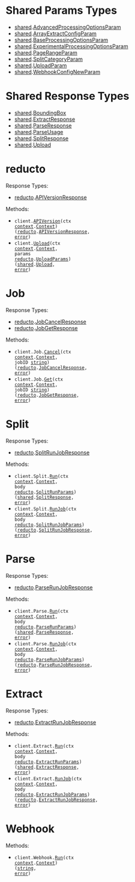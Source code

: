 # Shared Params Types

- <a href="https://pkg.go.dev/github.com/reductoai/reducto-go-sdk/shared">shared</a>.<a href="https://pkg.go.dev/github.com/reductoai/reducto-go-sdk/shared#AdvancedProcessingOptionsParam">AdvancedProcessingOptionsParam</a>
- <a href="https://pkg.go.dev/github.com/reductoai/reducto-go-sdk/shared">shared</a>.<a href="https://pkg.go.dev/github.com/reductoai/reducto-go-sdk/shared#ArrayExtractConfigParam">ArrayExtractConfigParam</a>
- <a href="https://pkg.go.dev/github.com/reductoai/reducto-go-sdk/shared">shared</a>.<a href="https://pkg.go.dev/github.com/reductoai/reducto-go-sdk/shared#BaseProcessingOptionsParam">BaseProcessingOptionsParam</a>
- <a href="https://pkg.go.dev/github.com/reductoai/reducto-go-sdk/shared">shared</a>.<a href="https://pkg.go.dev/github.com/reductoai/reducto-go-sdk/shared#ExperimentalProcessingOptionsParam">ExperimentalProcessingOptionsParam</a>
- <a href="https://pkg.go.dev/github.com/reductoai/reducto-go-sdk/shared">shared</a>.<a href="https://pkg.go.dev/github.com/reductoai/reducto-go-sdk/shared#PageRangeParam">PageRangeParam</a>
- <a href="https://pkg.go.dev/github.com/reductoai/reducto-go-sdk/shared">shared</a>.<a href="https://pkg.go.dev/github.com/reductoai/reducto-go-sdk/shared#SplitCategoryParam">SplitCategoryParam</a>
- <a href="https://pkg.go.dev/github.com/reductoai/reducto-go-sdk/shared">shared</a>.<a href="https://pkg.go.dev/github.com/reductoai/reducto-go-sdk/shared#UploadParam">UploadParam</a>
- <a href="https://pkg.go.dev/github.com/reductoai/reducto-go-sdk/shared">shared</a>.<a href="https://pkg.go.dev/github.com/reductoai/reducto-go-sdk/shared#WebhookConfigNewParam">WebhookConfigNewParam</a>

# Shared Response Types

- <a href="https://pkg.go.dev/github.com/reductoai/reducto-go-sdk/shared">shared</a>.<a href="https://pkg.go.dev/github.com/reductoai/reducto-go-sdk/shared#BoundingBox">BoundingBox</a>
- <a href="https://pkg.go.dev/github.com/reductoai/reducto-go-sdk/shared">shared</a>.<a href="https://pkg.go.dev/github.com/reductoai/reducto-go-sdk/shared#ExtractResponse">ExtractResponse</a>
- <a href="https://pkg.go.dev/github.com/reductoai/reducto-go-sdk/shared">shared</a>.<a href="https://pkg.go.dev/github.com/reductoai/reducto-go-sdk/shared#ParseResponse">ParseResponse</a>
- <a href="https://pkg.go.dev/github.com/reductoai/reducto-go-sdk/shared">shared</a>.<a href="https://pkg.go.dev/github.com/reductoai/reducto-go-sdk/shared#ParseUsage">ParseUsage</a>
- <a href="https://pkg.go.dev/github.com/reductoai/reducto-go-sdk/shared">shared</a>.<a href="https://pkg.go.dev/github.com/reductoai/reducto-go-sdk/shared#SplitResponse">SplitResponse</a>
- <a href="https://pkg.go.dev/github.com/reductoai/reducto-go-sdk/shared">shared</a>.<a href="https://pkg.go.dev/github.com/reductoai/reducto-go-sdk/shared#Upload">Upload</a>

# reducto

Response Types:

- <a href="https://pkg.go.dev/github.com/reductoai/reducto-go-sdk">reducto</a>.<a href="https://pkg.go.dev/github.com/reductoai/reducto-go-sdk#APIVersionResponse">APIVersionResponse</a>

Methods:

- <code title="get /version">client.<a href="https://pkg.go.dev/github.com/reductoai/reducto-go-sdk#ReductoService.APIVersion">APIVersion</a>(ctx <a href="https://pkg.go.dev/context">context</a>.<a href="https://pkg.go.dev/context#Context">Context</a>) (<a href="https://pkg.go.dev/github.com/reductoai/reducto-go-sdk">reducto</a>.<a href="https://pkg.go.dev/github.com/reductoai/reducto-go-sdk#APIVersionResponse">APIVersionResponse</a>, <a href="https://pkg.go.dev/builtin#error">error</a>)</code>
- <code title="post /upload">client.<a href="https://pkg.go.dev/github.com/reductoai/reducto-go-sdk#ReductoService.Upload">Upload</a>(ctx <a href="https://pkg.go.dev/context">context</a>.<a href="https://pkg.go.dev/context#Context">Context</a>, params <a href="https://pkg.go.dev/github.com/reductoai/reducto-go-sdk">reducto</a>.<a href="https://pkg.go.dev/github.com/reductoai/reducto-go-sdk#UploadParams">UploadParams</a>) (<a href="https://pkg.go.dev/github.com/reductoai/reducto-go-sdk/shared">shared</a>.<a href="https://pkg.go.dev/github.com/reductoai/reducto-go-sdk/shared#Upload">Upload</a>, <a href="https://pkg.go.dev/builtin#error">error</a>)</code>

# Job

Response Types:

- <a href="https://pkg.go.dev/github.com/reductoai/reducto-go-sdk">reducto</a>.<a href="https://pkg.go.dev/github.com/reductoai/reducto-go-sdk#JobCancelResponse">JobCancelResponse</a>
- <a href="https://pkg.go.dev/github.com/reductoai/reducto-go-sdk">reducto</a>.<a href="https://pkg.go.dev/github.com/reductoai/reducto-go-sdk#JobGetResponse">JobGetResponse</a>

Methods:

- <code title="post /cancel/{job_id}">client.Job.<a href="https://pkg.go.dev/github.com/reductoai/reducto-go-sdk#JobService.Cancel">Cancel</a>(ctx <a href="https://pkg.go.dev/context">context</a>.<a href="https://pkg.go.dev/context#Context">Context</a>, jobID <a href="https://pkg.go.dev/builtin#string">string</a>) (<a href="https://pkg.go.dev/github.com/reductoai/reducto-go-sdk">reducto</a>.<a href="https://pkg.go.dev/github.com/reductoai/reducto-go-sdk#JobCancelResponse">JobCancelResponse</a>, <a href="https://pkg.go.dev/builtin#error">error</a>)</code>
- <code title="get /job/{job_id}">client.Job.<a href="https://pkg.go.dev/github.com/reductoai/reducto-go-sdk#JobService.Get">Get</a>(ctx <a href="https://pkg.go.dev/context">context</a>.<a href="https://pkg.go.dev/context#Context">Context</a>, jobID <a href="https://pkg.go.dev/builtin#string">string</a>) (<a href="https://pkg.go.dev/github.com/reductoai/reducto-go-sdk">reducto</a>.<a href="https://pkg.go.dev/github.com/reductoai/reducto-go-sdk#JobGetResponse">JobGetResponse</a>, <a href="https://pkg.go.dev/builtin#error">error</a>)</code>

# Split

Response Types:

- <a href="https://pkg.go.dev/github.com/reductoai/reducto-go-sdk">reducto</a>.<a href="https://pkg.go.dev/github.com/reductoai/reducto-go-sdk#SplitRunJobResponse">SplitRunJobResponse</a>

Methods:

- <code title="post /split">client.Split.<a href="https://pkg.go.dev/github.com/reductoai/reducto-go-sdk#SplitService.Run">Run</a>(ctx <a href="https://pkg.go.dev/context">context</a>.<a href="https://pkg.go.dev/context#Context">Context</a>, body <a href="https://pkg.go.dev/github.com/reductoai/reducto-go-sdk">reducto</a>.<a href="https://pkg.go.dev/github.com/reductoai/reducto-go-sdk#SplitRunParams">SplitRunParams</a>) (<a href="https://pkg.go.dev/github.com/reductoai/reducto-go-sdk/shared">shared</a>.<a href="https://pkg.go.dev/github.com/reductoai/reducto-go-sdk/shared#SplitResponse">SplitResponse</a>, <a href="https://pkg.go.dev/builtin#error">error</a>)</code>
- <code title="post /split_async">client.Split.<a href="https://pkg.go.dev/github.com/reductoai/reducto-go-sdk#SplitService.RunJob">RunJob</a>(ctx <a href="https://pkg.go.dev/context">context</a>.<a href="https://pkg.go.dev/context#Context">Context</a>, body <a href="https://pkg.go.dev/github.com/reductoai/reducto-go-sdk">reducto</a>.<a href="https://pkg.go.dev/github.com/reductoai/reducto-go-sdk#SplitRunJobParams">SplitRunJobParams</a>) (<a href="https://pkg.go.dev/github.com/reductoai/reducto-go-sdk">reducto</a>.<a href="https://pkg.go.dev/github.com/reductoai/reducto-go-sdk#SplitRunJobResponse">SplitRunJobResponse</a>, <a href="https://pkg.go.dev/builtin#error">error</a>)</code>

# Parse

Response Types:

- <a href="https://pkg.go.dev/github.com/reductoai/reducto-go-sdk">reducto</a>.<a href="https://pkg.go.dev/github.com/reductoai/reducto-go-sdk#ParseRunJobResponse">ParseRunJobResponse</a>

Methods:

- <code title="post /parse">client.Parse.<a href="https://pkg.go.dev/github.com/reductoai/reducto-go-sdk#ParseService.Run">Run</a>(ctx <a href="https://pkg.go.dev/context">context</a>.<a href="https://pkg.go.dev/context#Context">Context</a>, body <a href="https://pkg.go.dev/github.com/reductoai/reducto-go-sdk">reducto</a>.<a href="https://pkg.go.dev/github.com/reductoai/reducto-go-sdk#ParseRunParams">ParseRunParams</a>) (<a href="https://pkg.go.dev/github.com/reductoai/reducto-go-sdk/shared">shared</a>.<a href="https://pkg.go.dev/github.com/reductoai/reducto-go-sdk/shared#ParseResponse">ParseResponse</a>, <a href="https://pkg.go.dev/builtin#error">error</a>)</code>
- <code title="post /parse_async">client.Parse.<a href="https://pkg.go.dev/github.com/reductoai/reducto-go-sdk#ParseService.RunJob">RunJob</a>(ctx <a href="https://pkg.go.dev/context">context</a>.<a href="https://pkg.go.dev/context#Context">Context</a>, body <a href="https://pkg.go.dev/github.com/reductoai/reducto-go-sdk">reducto</a>.<a href="https://pkg.go.dev/github.com/reductoai/reducto-go-sdk#ParseRunJobParams">ParseRunJobParams</a>) (<a href="https://pkg.go.dev/github.com/reductoai/reducto-go-sdk">reducto</a>.<a href="https://pkg.go.dev/github.com/reductoai/reducto-go-sdk#ParseRunJobResponse">ParseRunJobResponse</a>, <a href="https://pkg.go.dev/builtin#error">error</a>)</code>

# Extract

Response Types:

- <a href="https://pkg.go.dev/github.com/reductoai/reducto-go-sdk">reducto</a>.<a href="https://pkg.go.dev/github.com/reductoai/reducto-go-sdk#ExtractRunJobResponse">ExtractRunJobResponse</a>

Methods:

- <code title="post /extract">client.Extract.<a href="https://pkg.go.dev/github.com/reductoai/reducto-go-sdk#ExtractService.Run">Run</a>(ctx <a href="https://pkg.go.dev/context">context</a>.<a href="https://pkg.go.dev/context#Context">Context</a>, body <a href="https://pkg.go.dev/github.com/reductoai/reducto-go-sdk">reducto</a>.<a href="https://pkg.go.dev/github.com/reductoai/reducto-go-sdk#ExtractRunParams">ExtractRunParams</a>) (<a href="https://pkg.go.dev/github.com/reductoai/reducto-go-sdk/shared">shared</a>.<a href="https://pkg.go.dev/github.com/reductoai/reducto-go-sdk/shared#ExtractResponse">ExtractResponse</a>, <a href="https://pkg.go.dev/builtin#error">error</a>)</code>
- <code title="post /extract_async">client.Extract.<a href="https://pkg.go.dev/github.com/reductoai/reducto-go-sdk#ExtractService.RunJob">RunJob</a>(ctx <a href="https://pkg.go.dev/context">context</a>.<a href="https://pkg.go.dev/context#Context">Context</a>, body <a href="https://pkg.go.dev/github.com/reductoai/reducto-go-sdk">reducto</a>.<a href="https://pkg.go.dev/github.com/reductoai/reducto-go-sdk#ExtractRunJobParams">ExtractRunJobParams</a>) (<a href="https://pkg.go.dev/github.com/reductoai/reducto-go-sdk">reducto</a>.<a href="https://pkg.go.dev/github.com/reductoai/reducto-go-sdk#ExtractRunJobResponse">ExtractRunJobResponse</a>, <a href="https://pkg.go.dev/builtin#error">error</a>)</code>

# Webhook

Methods:

- <code title="post /configure_webhook">client.Webhook.<a href="https://pkg.go.dev/github.com/reductoai/reducto-go-sdk#WebhookService.Run">Run</a>(ctx <a href="https://pkg.go.dev/context">context</a>.<a href="https://pkg.go.dev/context#Context">Context</a>) (<a href="https://pkg.go.dev/builtin#string">string</a>, <a href="https://pkg.go.dev/builtin#error">error</a>)</code>
